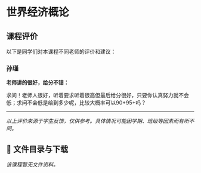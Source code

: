 # 世界经济概论

## 课程评价

以下是同学们对本课程不同老师的评价和建议：

### 孙瑾

**老师讲的很好，给分不错：**

求问！老师人很好，听着要求听着很高但最后给分很好，只要你认真努力就不会低；求问不会低是给到多少呢，比较大概率可以90+95+吗？

---

*以上评价来源于学生反馈，仅供参考。具体情况可能因学期、班级等因素而有所不同。*
## 📄 文件目录与下载

_该课程暂无文件资料。_
